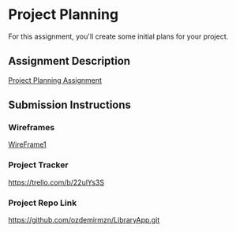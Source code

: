 # Project Planning
For this assignment, you'll create some initial plans for your project.

## Assignment Description
[Project Planning Assignment](https://education.launchcode.org/liftoff/modules/assignments/project-planning)

## Submission Instructions

### Wireframes
[WireFrame1](https://docs.google.com/document/d/1BJUJqKBh1CtymywqChWjSlHnYOh6_N0KsIe69MtU9j8/edit?usp=sharing)

### Project Tracker

https://trello.com/b/22ulYs3S

### Project Repo Link

https://github.com/ozdemirmzn/LibraryApp.git
